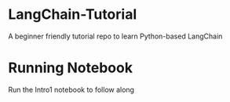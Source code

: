 # LangChain-Tutorial
A beginner friendly tutorial repo to learn Python-based LangChain

# Running Notebook
Run the Intro1 notebook to follow along


